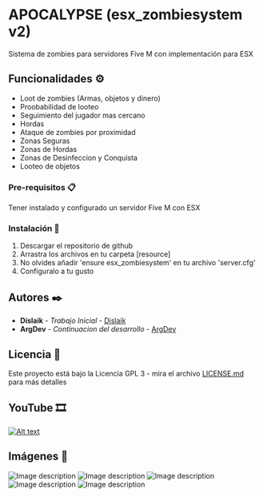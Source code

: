 # APOCALYPSE (esx_zombiesystem v2)
Sistema de zombies para servidores Five M con implementación para ESX

## Funcionalidades ⚙️

* Loot de zombies (Armas, objetos y dinero)
* Proobabilidad de looteo
* Seguimiento del jugador mas cercano
* Hordas
* Ataque de zombies por proximidad
* Zonas Seguras
* Zonas de Hordas
* Zonas de Desinfeccion y Conquista
* Looteo de objetos


### Pre-requisitos 📋

Tener instalado y configurado un servidor Five M con ESX

### Instalación 🔧

1. Descargar el repositorio de github
2. Arrastra los archivos en tu carpeta [resource]
3. No olvides añadir 'ensure esx_zombiesystem' en tu archivo 'server.cfg'
4. Configuralo a tu gusto

## Autores ✒️
* **Dislaik** - *Trabajo Inicial* - [Dislaik](https://github.com/Dislaik)
* **ArgDev** - *Continuacion del desarrollo* - [ArgDev](https://github.com/Argudo)

## Licencia 📄

Este proyecto está bajo la Licencia GPL 3 - mira el archivo [LICENSE.md](LICENSE.md) para más detalles

## YouTube 🎞️
[![Alt text](https://img.youtube.com/vi/BVWm5Alp7x8/0.jpg)](https://www.youtube.com/watch?v=configuroweb)

## Imágenes 📸
![Image description](https://i.imgur.com/uq8WBRI.png)
![Image description](https://i.imgur.com/QquUCXq.png)
![Image description](https://i.imgur.com/zpYMVoG.png)
![Image description](https://i.imgur.com/y2NAq3y.png)
![Image description](https://i.imgur.com/D5DvLeg.png)

